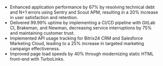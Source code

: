 - Enhanced application performance by 67% by resolving technical debt and N+1 errors using Sentry and Scout APM, resulting in a 20% increase in user satisfaction and retention.
- Delivered 99.99% uptime by implementing a CI/CD pipeline with GitLab CI, Brakeman, and Newman, decreasing service interruptions by 75% and maintaining customer trust.
- Implemented API usage tracking for Bitrix24 CRM and Salesforce Marketing Cloud, leading to a 25% increase in targeted marketing campaign effectiveness.
- Improved page load speeds by 40% through modernizing static HTML front-end with TurboLinks.
